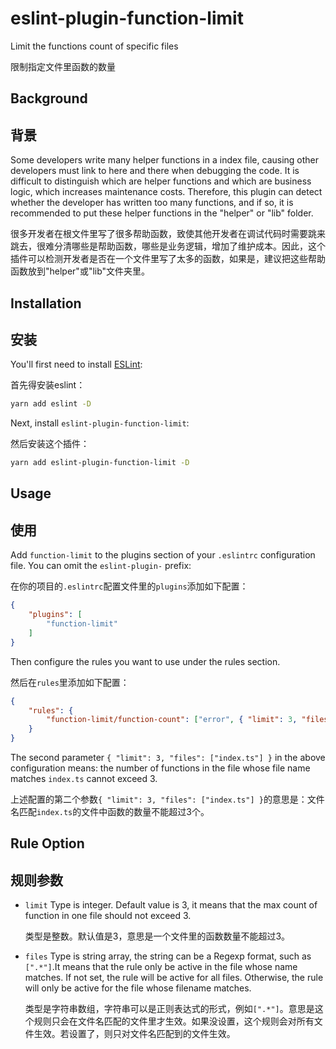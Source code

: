 # eslint-plugin-function-limit

Limit the functions count of specific files

限制指定文件里函数的数量

## Background

## 背景

Some developers write many helper functions in a index file, causing other developers must link to here and there when debugging the code. It is difficult to distinguish which are helper functions and which are business logic, which increases maintenance costs. Therefore, this plugin can detect whether the developer has written too many functions, and if so, it is recommended to put these helper functions in the "helper" or "lib" folder.

很多开发者在根文件里写了很多帮助函数，致使其他开发者在调试代码时需要跳来跳去，很难分清哪些是帮助函数，哪些是业务逻辑，增加了维护成本。因此，这个插件可以检测开发者是否在一个文件里写了太多的函数，如果是，建议把这些帮助函数放到"helper"或"lib"文件夹里。

## Installation

## 安装

You'll first need to install [ESLint](https://eslint.org/):

首先得安装eslint：

```sh
yarn add eslint -D
```

Next, install `eslint-plugin-function-limit`:

然后安装这个插件：

```sh
yarn add eslint-plugin-function-limit -D
```

## Usage

## 使用

Add `function-limit` to the plugins section of your `.eslintrc` configuration file. You can omit the `eslint-plugin-` prefix:

在你的项目的`.eslintrc`配置文件里的`plugins`添加如下配置：

```json
{
    "plugins": [
        "function-limit"
    ]
}
```

Then configure the rules you want to use under the rules section.

然后在`rules`里添加如下配置：

```json
{
    "rules": {
        "function-limit/function-count": ["error", { "limit": 3, "files": ["index.ts"] }]
    }
}
```

The second parameter `{ "limit": 3, "files": ["index.ts"] }` in the above configuration means: the number of functions in the file whose file name matches `index.ts` cannot exceed 3.

上述配置的第二个参数`{ "limit": 3, "files": ["index.ts"] }`的意思是：文件名匹配`index.ts`的文件中函数的数量不能超过3个。

## Rule Option

## 规则参数

- `limit`
  Type is integer. Default value is 3, it means that the max count of function in one file should not exceed 3.
  
  类型是整数。默认值是3，意思是一个文件里的函数数量不能超过3。

- `files`
  Type is string array, the string can be a Regexp format, such as `[".*"]`.It means that the rule only be active in the file whose name matches. If not set, the rule will be active for all files. Otherwise, the rule will only be active for the file whose filename matches.

  类型是字符串数组，字符串可以是正则表达式的形式，例如`[".*"]`。意思是这个规则只会在文件名匹配的文件里才生效。如果没设置，这个规则会对所有文件生效。若设置了，则只对文件名匹配到的文件生效。
